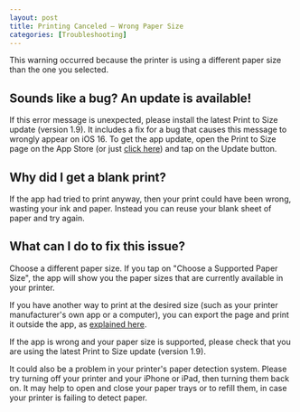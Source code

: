 ```yaml
---
layout: post
title: Printing Canceled – Wrong Paper Size
categories: [Troubleshooting]
---
```


This warning occurred because the printer is using a different paper size than the one you selected.

## Sounds like a bug? An update is available!

If this error message is unexpected, please install the latest Print to Size update (version 1.9). It includes a fix for a bug that causes this message to wrongly appear on iOS 16. To get the app update, open the Print to Size page on the App Store (or just [click here](https://apps.apple.com/us/app/print-to-size/id949490225?uo=4)) and tap on the Update button.

## Why did I get a blank print?

If the app had tried to print anyway, then your print could have been wrong, wasting your ink and paper. Instead you can reuse your blank sheet of paper and try again.

## What can I do to fix this issue?

Choose a different paper size. If you tap on "Choose a Supported Paper Size", the app will show you the paper sizes that are currently available in your printer.

If you have another way to print at the desired size (such as your printer manufacturer's own app or a computer), you can export the page and print it outside the app, as [explained here](/printing-outside-the-app).

If the app is wrong and your paper size is supported, please check that you are using the latest Print to Size update (version 1.9).

It could also be a problem in your printer's paper detection system. Please try turning off your printer and your iPhone or iPad, then turning them back on. It may help to open and close your paper trays or to refill them, in case your printer is failing to detect paper.
